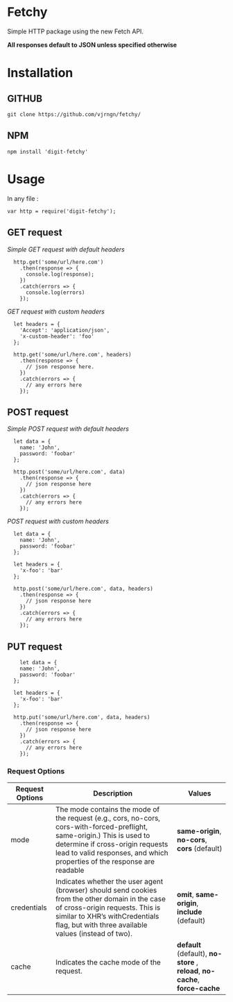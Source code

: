 # Fetchy
Simple HTTP package using the new Fetch API.

**All responses default to JSON unless specified otherwise**

# Installation

## GITHUB

	git clone https://github.com/vjrngn/fetchy/

## NPM

	npm install 'digit-fetchy'

# Usage
In any file :

	var http = require('digit-fetchy');

## GET request

*Simple GET request with default headers*

	  http.get('some/url/here.com')
	    .then(response => {
	      console.log(response);
	    })
	    .catch(errors => {
	      console.log(errors)
	    });

*GET request with custom headers*

	  let headers = {
	    'Accept': 'application/json',
	    'x-custom-header': 'foo'
	  };

	  http.get('some/url/here.com', headers)
	    .then(response => {
	      // json response here.
	    })
	    .catch(errors => {
	      // any errors here
	    });

## POST request

*Simple POST request with default headers*

	  let data = {
	    name: 'John',
	    password: 'foobar'
	  };

	  http.post('some/url/here.com', data)
	    .then(response => {
	      // json response here
	    })
	    .catch(errors => {
	      // any errors here
	    });

*POST request with custom headers*

	  let data = {
	    name: 'John',
	    password: 'foobar'
	  };

	  let headers = {
	    'x-foo': 'bar'
	  };

	  http.post('some/url/here.com', data, headers)
	    .then(response => {
	      // json response here
	    })
	    .catch(errors => {
	      // any errors here
	    });

## PUT request

        let data = {
	    name: 'John',
	    password: 'foobar'
	  };

	  let headers = {
	    'x-foo': 'bar'
	  };

	  http.put('some/url/here.com', data, headers)
	    .then(response => {
	      // json response here
	    })
	    .catch(errors => {
	      // any errors here
	    });


### Request Options

| Request Options | Description                                                                                                                                                                                                                             | Values                                                                                |
|-----------------|-----------------------------------------------------------------------------------------------------------------------------------------------------------------------------------------------------------------------------------------|---------------------------------------------------------------------------------------|
| mode            | The mode contains the mode of the request (e.g., cors, no-cors, cors-with-forced-preflight, same-origin.) This is used to determine if cross-origin requests lead to valid responses, and which properties of the response are readable | **same-origin**,  **no-cors**, **cors** (default)                                     |
| credentials     | Indicates whether the user agent (browser) should send cookies from the other domain in the case of cross-origin requests. This is similar to XHR’s withCredentials flag, but with three available values (instead of two).             | **omit**,  **same-origin**,  **include** (default)                                    |
| cache           | Indicates the cache mode of the request.                                                                                                                                                                                                | **default** (default),    **no-store** ,  **reload**,  **no-cache**,  **force-cache** |
